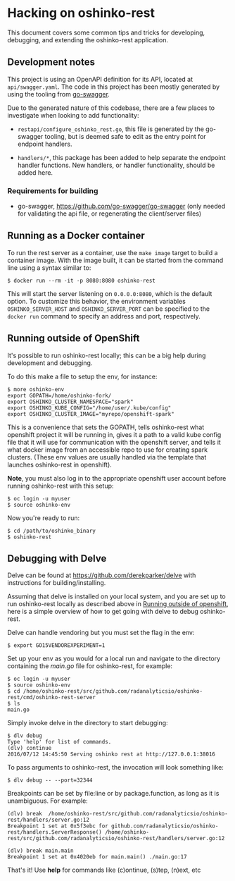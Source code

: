 # Hacking on oshinko-rest

This document covers some common tips and tricks for developing, debugging,
and extending the oshinko-rest application.

## Development notes

This project is using an OpenAPI definition for its API, located at
`api/swagger.yaml`. The code in this project has been mostly generated by
using the tooling from [go-swagger](https://github.com/go-swagger/go-swagger).

Due to the generated nature of this codebase, there are a few places to
investigate when looking to add functionality:

* `restapi/configure_oshinko_rest.go`, this file is generated by the go-swagger
  tooling, but is deemed safe to edit as the entry point for endpoint handlers.

* `handlers/*`, this package has been added to help separate the endpoint
  handler functions. New handlers, or handler functionality, should be added
  here.

### Requirements for building

* go-swagger, https://github.com/go-swagger/go-swagger (only needed for
  validating the api file, or regenerating the client/server files)

## Running as a Docker container

To run the rest server as a container, use the `make image` target to build a
container image. With the image built, it can be started from the command
line using a syntax similar to:

    $ docker run --rm -it -p 8080:8080 oshinko-rest

This will start the server listening on `0.0.0.0:8080`, which is the default
option. To customize this behavior, the environment variables
`OSHINKO_SERVER_HOST` and `OSHINKO_SERVER_PORT` can be specified to the
`docker run` command to specify an address and port, respectively.

## Running outside of OpenShift

It's possible to run oshinko-rest locally; this can be a
big help during development and debugging.

To do this make a file to setup the env, for instance:

    $ more oshinko-env
    export GOPATH=/home/oshinko-fork/
    export OSHINKO_CLUSTER_NAMESPACE="spark"
    export OSHINKO_KUBE_CONFIG="/home/user/.kube/config"
    export OSHINKO_CLUSTER_IMAGE="myrepo/openshift-spark"

This is a convenience that sets the GOPATH, tells oshinko-rest what openshift
project it will be running in, gives it a path to a valid kube config file
that it will use for communication with the openshift server, and tells it
what docker image from an accessible repo to use for creating spark clusters.
(These env values are usually handled via the template that launches
oshinko-rest in openshift).

**Note**, you must also log in to the appropriate openshift user
account before running oshinko-rest with this setup:

    $ oc login -u myuser
    $ source oshinko-env

Now you're ready to run:

    $ cd /path/to/oshinko_binary
    $ oshinko-rest

## Debugging with Delve

Delve can be found at https://github.com/derekparker/delve with
instructions for building/installing.

Assuming that delve is installed on your local system, and you are
set up to run oshinko-rest locally as described above in
[Running outside of openshift](#running-outside-of-openshift), here is a simple
overview of how to get going with delve to debug oshinko-rest.

Delve can handle vendoring but you must set the flag in the env:

    $ export GO15VENDOREXPERIMENT=1

Set up your env as you would for a local run and navigate to the directory
containing the *main.go* file for oshinko-rest, for example:

    $ oc login -u myuser
    $ source oshinko-env
    $ cd /home/oshinko-rest/src/github.com/radanalyticsio/oshinko-rest/cmd/oshinko-rest-server
    $ ls
    main.go

Simply invoke delve in the directory to start debugging:

    $ dlv debug
    Type 'help' for list of commands.
    (dlv) continue
    2016/07/12 14:45:50 Serving oshinko rest at http://127.0.0.1:38016

To pass arguments to oshinko-rest, the invocation will look something like:

    $ dlv debug -- --port=32344

Breakpoints can be set by file:line or by package.function, as long as it
is unambiguous. For example:

    (dlv) break  /home/oshinko-rest/src/github.com/radanalyticsio/oshinko-rest/handlers/server.go:12
    Breakpoint 1 set at 0x5f3ebc for github.com/radanalyticsio/oshinko-rest/handlers.ServerResponse() /home/oshinko-rest/src/github.com/radanalyticsio/oshinko-rest/handlers/server.go:12

    (dlv) break main.main
    Breakpoint 1 set at 0x4020eb for main.main() ./main.go:17

That's it! Use **help** for commands like (c)ontinue, (s)tep, (n)ext, etc
